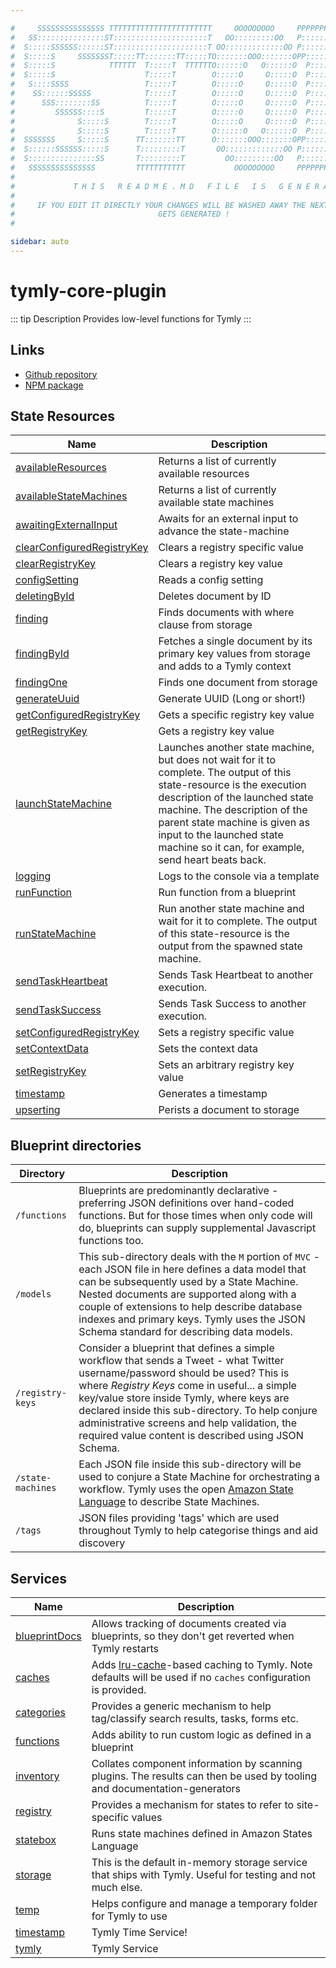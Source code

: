 ```yaml
---

#     SSSSSSSSSSSSSSS TTTTTTTTTTTTTTTTTTTTTTT     OOOOOOOOO     PPPPPPPPPPPPPPPPP    !!!  
#   SS:::::::::::::::ST:::::::::::::::::::::T   OO:::::::::OO   P::::::::::::::::P  !!:!! 
#  S:::::SSSSSS::::::ST:::::::::::::::::::::T OO:::::::::::::OO P::::::PPPPPP:::::P !:::! 
#  S:::::S     SSSSSSST:::::TT:::::::TT:::::TO:::::::OOO:::::::OPP:::::P     P:::::P!:::! 
#  S:::::S            TTTTTT  T:::::T  TTTTTTO::::::O   O::::::O  P::::P     P:::::P!:::! 
#  S:::::S                    T:::::T        O:::::O     O:::::O  P::::P     P:::::P!:::! 
#   S::::SSSS                 T:::::T        O:::::O     O:::::O  P::::PPPPPP:::::P !:::! 
#    SS::::::SSSSS            T:::::T        O:::::O     O:::::O  P:::::::::::::PP  !:::! 
#      SSS::::::::SS          T:::::T        O:::::O     O:::::O  P::::PPPPPPPPP    !:::! 
#         SSSSSS::::S         T:::::T        O:::::O     O:::::O  P::::P            !:::! 
#              S:::::S        T:::::T        O:::::O     O:::::O  P::::P            !!:!! 
#              S:::::S        T:::::T        O::::::O   O::::::O  P::::P             !!!   
#  SSSSSSS     S:::::S      TT:::::::TT      O:::::::OOO:::::::OPP::::::PP                 
#  S::::::SSSSSS:::::S      T:::::::::T       OO:::::::::::::OO P::::::::P           !!!  
#  S:::::::::::::::SS       T:::::::::T         OO:::::::::OO   P::::::::P          !!:!! 
#   SSSSSSSSSSSSSSS         TTTTTTTTTTT           OOOOOOOOO     PPPPPPPPPP           !!!  
#                                                                                          
#             T H I S   R E A D M E . M D   F I L E   I S   G E N E R A T E D !           
#                                                                                         
#     IF YOU EDIT IT DIRECTLY YOUR CHANGES WILL BE WASHED AWAY THE NEXT TIME THIS FILE  
#                                GETS GENERATED !
#                                                                                         

sidebar: auto
---
```



# tymly-core-plugin

::: tip Description
Provides low-level functions for Tymly
:::

## Links

* [Github repository](https://github.com/wmfs/tymly-core/tree/master/lib/plugin)
* [NPM package](https://www.npmjs.com/package/tymly-core-plugin)


## State Resources
| Name | Description |
| ---- | ----------- |
| [availableResources](state-resources/available-resources.html) | Returns a list of currently available resources |
| [availableStateMachines](state-resources/available-state-machines.html) | Returns a list of currently available state machines |
| [awaitingExternalInput](state-resources/awaiting-external-input.html) | Awaits for an external input to advance the state-machine |
| [clearConfiguredRegistryKey](state-resources/clear-configured-registry-key.html) | Clears a registry specific value |
| [clearRegistryKey](state-resources/clear-registry-key.html) | Clears a registry key value |
| [configSetting](state-resources/config-setting.html) | Reads a config setting |
| [deletingById](state-resources/deleting-by-id.html) | Deletes document by ID |
| [finding](state-resources/finding.html) | Finds documents with where clause from storage |
| [findingById](state-resources/finding-by-id.html) | Fetches a single document by its primary key values from storage and adds to a Tymly context |
| [findingOne](state-resources/finding-one.html) | Finds one document from storage |
| [generateUuid](state-resources/generate-uuid.html) | Generate UUID (Long or short!) |
| [getConfiguredRegistryKey](state-resources/get-configured-registry-key.html) | Gets a specific registry key value |
| [getRegistryKey](state-resources/get-registry-key.html) | Gets a registry key value |
| [launchStateMachine](state-resources/launch-state-machine.html) | Launches another state machine, but does not wait for it to complete. The output of this state-resource is the execution description of the launched state machine. The description of the parent state machine is given as input to the launched state machine so it can, for example, send heart beats back. |
| [logging](state-resources/logging.html) | Logs to the console via a template |
| [runFunction](state-resources/run-function.html) | Run function from a blueprint |
| [runStateMachine](state-resources/run-state-machine.html) | Run another state machine and wait for it to complete. The output of this state-resource is the output from the spawned state machine. |
| [sendTaskHeartbeat](state-resources/send-task-heartbeat.html) | Sends Task Heartbeat to another execution. |
| [sendTaskSuccess](state-resources/send-task-success.html) | Sends Task Success to another execution. |
| [setConfiguredRegistryKey](state-resources/set-configured-registry-key.html) | Sets a registry specific value |
| [setContextData](state-resources/set-context-data.html) | Sets the context data |
| [setRegistryKey](state-resources/set-registry-key.html) | Sets an arbitrary registry key value |
| [timestamp](state-resources/timestamp.html) | Generates a timestamp |
| [upserting](state-resources/upserting.html) | Perists a document to storage |





## Blueprint directories
| Directory | Description |
| --------- | ----------- |
| `/functions` | Blueprints are predominantly declarative - preferring JSON definitions over hand-coded functions. But for those times when only code will do, blueprints can supply supplemental Javascript functions too. |
| `/models` | This sub-directory deals with the `M` portion of `MVC` - each JSON file in here defines a data model that can be subsequently used by a State Machine. Nested documents are supported along with a couple of extensions to help describe database indexes and primary keys. Tymly uses the JSON Schema standard for describing data models. |
| `/registry-keys` | Consider a blueprint that defines a simple workflow that sends a Tweet - what Twitter username/password should be used? This is where _Registry Keys_ come in useful... a simple key/value store inside Tymly, where keys are declared inside this sub-directory. To help conjure administrative screens and help validation, the required value content is described using JSON Schema. |
| `/state-machines` | Each JSON file inside this sub-directory will be used to conjure a State Machine for orchestrating a workflow. Tymly uses the open [Amazon State Language](https://states-language.net/spec.html) to describe State Machines. |
| `/tags` | JSON files providing &#39;tags&#39; which are used throughout Tymly to help categorise things and aid discovery |




## Services
| Name | Description |
| ---- | ----------- |
| [blueprintDocs](services/blueprint-docs.html) | Allows tracking of documents created via blueprints, so they don&#39;t get reverted when Tymly restarts |
| [caches](services/caches.html) | Adds [lru-cache](https://www.npmjs.com/package/lru-cache)-based caching to Tymly. Note defaults will be used if no `caches` configuration is provided. |
| [categories](services/categories.html) | Provides a generic mechanism to help tag/classify search results, tasks, forms etc. |
| [functions](services/functions.html) | Adds ability to run custom logic as defined in a blueprint |
| [inventory](services/inventory.html) | Collates component information by scanning plugins. The results can then be used by tooling and documentation-generators |
| [registry](services/registry.html) | Provides a mechanism for states to refer to site-specific values |
| [statebox](services/statebox.html) | Runs state machines defined in Amazon States Language |
| [storage](services/storage.html) | This is the default in-memory storage service that ships with Tymly. Useful for testing and not much else. |
| [temp](services/temp.html) | Helps configure and manage a temporary folder for Tymly to use |
| [timestamp](services/timestamp.html) | Tymly Time Service! |
| [tymly](services/tymly.html) | Tymly Service |


